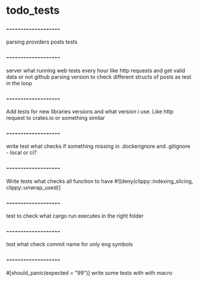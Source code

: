 # todo_tests

### -------------------
parsing providers posts tests
<br/>

### -------------------
server what running web tests every hour like http requests and get valid data or not
github parsing version to check different structs of posts as test in the loop
<br/>

### -------------------
Add tests for new libraries versions and what version i use. 
Like http request to crates.io or something similar
<br/>

### -------------------
write test what checks if something missing in .dockerignore and .gitignore - local or ci? 
<br/>

### -------------------
Write tests what checks all function to have #![deny(clippy::indexing_slicing, clippy::unwrap_used)]
<br/>

### -------------------
test to check what cargo run executes in the right folder
<br/>

### -------------------
test what check commit name for only eng symbols
<br/>

### -------------------
#[should_panic(expected = "99")]
write some tests with with macro
<br/>